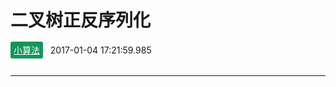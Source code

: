 # 二叉树正反序列化
<a style="background: #13965a;color: #fff;padding: 5px;border-radius: 3px;" href="/#/list/%E5%B0%8F%E7%AE%97%E6%B3%95">小算法</a>
&nbsp;&nbsp;2017-01-04 17:21:59.985
<br/>
<br/>
***
